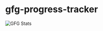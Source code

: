# gfg-progress-tracker
![GFG Stats](https://gfg-stats-card.vercel.app/api?username=shetesayhn1w&theme=dark)

